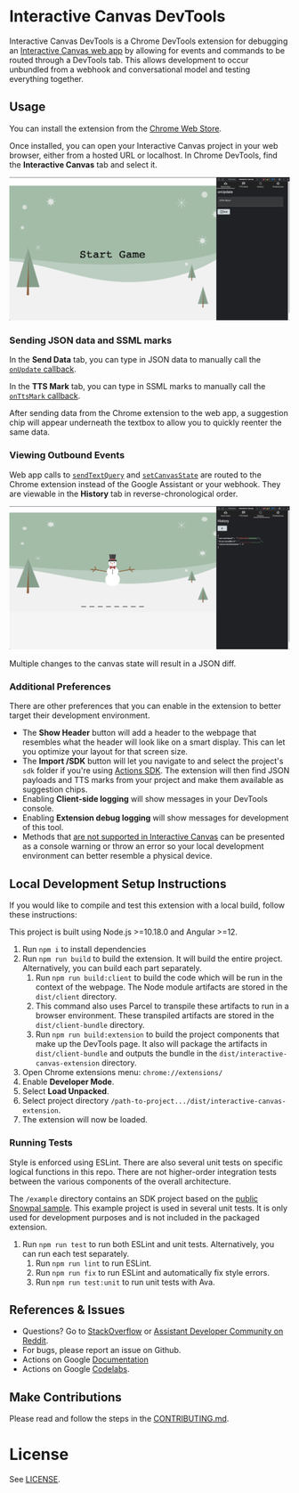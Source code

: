 # Interactive Canvas DevTools

Interactive Canvas DevTools is a Chrome DevTools extension for debugging an [Interactive Canvas web app](https://developers.google.com/assistant/interactivecanvas) by allowing for events and commands to be routed through a DevTools tab. This allows development to occur unbundled from a webhook and conversational model and testing everything together.

## Usage

You can install the extension from the
[Chrome Web Store](https://chrome.google.com/webstore/detail/interactive-canvas-devtoo/pkjknimohoicpbkkgdhbdhcgnbcdefhk).

Once installed, you can open your Interactive Canvas project in your web browser, either from a hosted URL or localhost. In Chrome DevTools, find the **Interactive Canvas** tab and select it.

![Screenshot of DevTools alongside web app](demo-screenshot-onupdate.png)

### Sending JSON data and SSML marks

In the **Send Data** tab, you can type in JSON data to manually call the [`onUpdate` callback](https://developers.google.com/assistant/interactivecanvas/reference#onupdate).

In the **TTS Mark** tab, you can type in SSML marks to manually call the [`onTtsMark`  callback](https://developers.google.com/assistant/interactivecanvas/reference#onttsmark).

After sending data from the Chrome extension to the web app, a suggestion chip will appear underneath the textbox to allow you to quickly reenter the same data.

### Viewing Outbound Events

Web app calls to [`sendTextQuery`](https://developers.google.com/assistant/interactivecanvas/reference#sendtextquery) and [`setCanvasState`](https://developers.google.com/assistant/interactivecanvas/reference#setcanvasstate) are routed to the Chrome extension instead of the Google Assistant or your webhook. They are viewable in the **History** tab in reverse-chronological order.

![Screenshot of how canvas state has changed](demo-screenshot-diff.png)

Multiple changes to the canvas state will result in a JSON diff.

### Additional Preferences

There are other preferences that you can enable in the extension to better target their development environment.

* The **Show Header** button will add a header to the webpage that resembles what the header will look like on a smart display. This can let you optimize your layout for that screen size.
* The **Import /SDK** button will let you navigate to and select the project's `sdk` folder if you're using [Actions SDK](https://developers.google.com/assistant/conversational/build/projects?tool=sdk). The extension will then find JSON payloads and TTS marks from your project and make them available as suggestion chips.
* Enabling **Client-side logging** will show messages in your DevTools console.
* Enabling **Extension debug logging** will show messages for development of this tool.
* Methods that [are not supported in Interactive Canvas](https://developers.google.com/assistant/interactivecanvas/web-apps#guidelines_and_restrictions) can be presented as a console warning or throw an error so your local development environment can better resemble a physical device.

## Local Development Setup Instructions

If you would like to compile and test this extension with a local build, follow these instructions:

This project is built using Node.js >=10.18.0 and Angular >=12.

1. Run `npm i` to install dependencies
1. Run `npm run build` to build the extension. It will build the entire project. Alternatively, you can build each part separately.
    1. Run `npm run build:client` to build the code which will be run in the context of the webpage. The Node module artifacts are stored in the `dist/client` directory.
    1. This command also uses Parcel to transpile these artifacts to run in a browser environment. These transpiled artifacts are stored in the `dist/client-bundle` directory.
    1. Run `npm run build:extension` to build the project components that make up the DevTools page. It also will package the artifacts in `dist/client-bundle` and outputs the bundle in the `dist/interactive-canvas-extension` directory.
1. Open Chrome extensions menu: `chrome://extensions/`
1. Enable **Developer Mode**.
1. Select **Load Unpacked**.
1. Select project directory `/path-to-project.../dist/interactive-canvas-extension`.
1. The extension will now be loaded.

### Running Tests

Style is enforced using ESLint. There are also several unit tests on specific
logical functions in this repo. There are not higher-order integration tests
between the various components of the overall architecture.

The `/example` directory contains an SDK project based on the
[public Snowpal sample](https://github.com/actions-on-google/actions-builder-snowpal-nodejs).
This example project is used in several unit tests. It is only used for
development purposes and is not included in the packaged extension.

1. Run `npm run test` to run both ESLint and unit tests. Alternatively, you can run each test separately.
    1. Run `npm run lint` to run ESLint.
    1. Run `npm run fix` to run ESLint and automatically fix style errors.
    1. Run `npm run test:unit` to run unit tests with Ava.

## References & Issues
+ Questions? Go to [StackOverflow](https://stackoverflow.com/questions/tagged/actions-on-google) or [Assistant Developer Community on Reddit](https://www.reddit.com/r/GoogleAssistantDev/).
+ For bugs, please report an issue on Github.
+ Actions on Google [Documentation](https://developers.google.com/assistant)
+ Actions on Google [Codelabs](https://codelabs.developers.google.com/?cat=Assistant).

## Make Contributions
Please read and follow the steps in the [CONTRIBUTING.md](CONTRIBUTING.md).

# License

See [LICENSE](LICENSE).
